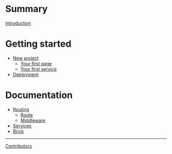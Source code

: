 # Summary

[Introduction](../README.md)

# Getting started

- [New project]()
    - [Your first page]()
    - [Your first service]()
- [Deployment]()

# Documentation

- [Routing]()
    - [Route]()
    - [Middleware]()
- [Services]()
- [Brick]()

---

[Contributors](./contributors.md)
